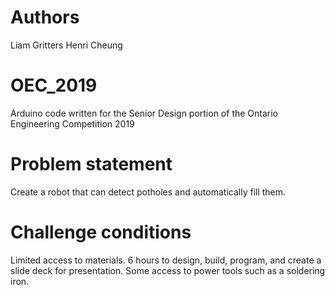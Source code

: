 # Authors
Liam Gritters
Henri Cheung

# OEC_2019
Arduino code written for the Senior Design portion of the Ontario Engineering Competition 2019

# Problem statement
Create a robot that can detect potholes and automatically fill them.

# Challenge conditions
Limited access to materials.
6 hours to design, build, program, and create a slide deck for presentation.
Some access to power tools such as a soldering iron.
